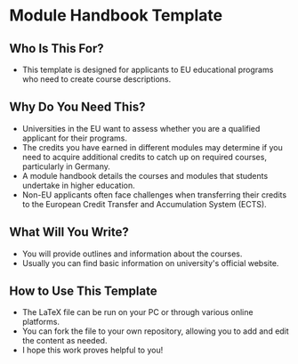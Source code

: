 # Module Handbook Template

## Who Is This For?
- This template is designed for applicants to EU educational programs who need to create course descriptions.

## Why Do You Need This?
- Universities in the EU want to assess whether you are a qualified applicant for their programs.
- The credits you have earned in different modules may determine if you need to acquire additional credits to catch up on required courses, particularly in Germany.
- A module handbook details the courses and modules that students undertake in higher education.
- Non-EU applicants often face challenges when transferring their credits to the European Credit Transfer and Accumulation System (ECTS).

## What Will You Write?
- You will provide outlines and information about the courses.
- Usually you can find basic information on university's official website.

## How to Use This Template
- The LaTeX file can be run on your PC or through various online platforms.
- You can fork the file to your own repository, allowing you to add and edit the content as needed.
- I hope this work proves helpful to you!
